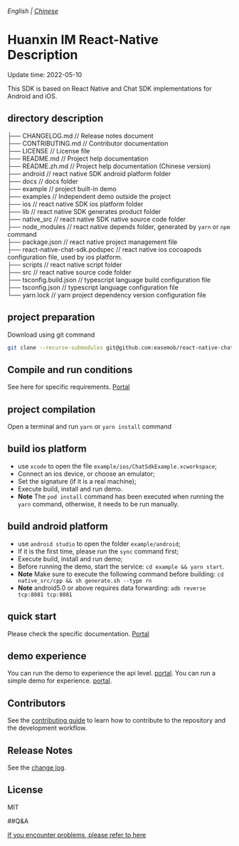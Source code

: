 _English | [Chinese](./README.zh.md)_

# Huanxin IM React-Native Description

Update time: 2022-05-10

This SDK is based on React Native and Chat SDK implementations for Android and iOS.

## directory description

├── CHANGELOG.md // Release notes document   
├── CONTRIBUTING.md // Contributor documentation  
├── LICENSE // License file  
├── README.md // Project help documentation  
├── README.zh.md // Project help documentation (Chinese version)  
├── android // react native SDK android platform folder  
├── docs // docs folder  
├── example // project built-in demo  
├── examples // Independent demo outside the project  
├── ios // react native SDK ios platform folder  
├── lib // react native SDK generates product folder  
├── native_src // react native SDK native source code folder  
├── node_modules // react native depends folder, generated by `yarn` or `npm` command  
├── package.json // react native project management file  
├── react-native-chat-sdk.podspec // react native ios cocoapods configuration file, used by ios platform.  
├── scripts // react native script folder  
├── src // react native source code folder  
├── tsconfig.build.json // typescript language build configuration file  
├── tsconfig.json // typescript language configuration file  
└── yarn.lock // yarn project dependency version configuration file  

## project preparation

Download using git command

```bash
git clone --recurse-submodules git@github.com:easemob/react-native-chat-sdk.git
```

## Compile and run conditions

See here for specific requirements. [Portal](./docs/quick-start.md)

## project compilation

Open a terminal and run `yarn` or `yarn install` command

## build ios platform

+ use `xcode` to open the file `example/ios/ChatSdkExample.xcworkspace`;  
+ Connect an ios device, or choose an emulator;  
+ Set the signature (if it is a real machine);  
+ Execute build, install and run demo.  
+ **Note** The `pod install` command has been executed when running the `yarn` command, otherwise, it needs to be run manually.  

## build android platform

+ use `android studio` to open the folder `example/android`;  
+ If it is the first time, please run the `sync` command first;  
+ Execute build, install and run demo;  
+ Before running the demo, start the service: `cd example && yarn start`.  
+ **Note** Make sure to execute the following command before building: `cd native_src/cpp && sh generate.sh --type rn`   
+ **Note** android5.0 or above requires data forwarding: `adb reverse tcp:8081 tcp:8081`  

## quick start

Please check the specific documentation. [Portal](./docs/quick-start.md)

## demo experience

You can run the demo to experience the api level. [portal](./example/package.json).
You can run a simple demo for experience. [portal](./examples/simple_demo/package.json).

## Contributors

See the [contributing guide](./CONTRIBUTING.md) to learn how to contribute to the repository and the development workflow.

## Release Notes

See the [change log](./CHANGELOG.md).

## License

MIT

##Q&A

[If you encounter problems, please refer to here](./docs/others.md)
